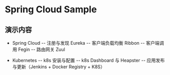 # Spring Cloud Sample

## 演示内容
- Spring Cloud
-- 注册与发现 Eureka
-- 客户端负载均衡 Ribbon
-- 客户端调用 Fegin
-- 路由网关 Zuul

- Kubernetes
-- k8s 安装与配置
-- k8s Dashboard 与 Heapster
-- 应用发布与更新（Jenkins + Docker Registry + K8S）

